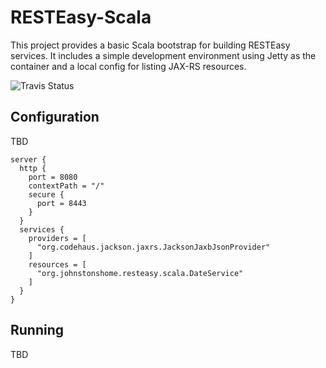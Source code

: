 # RESTEasy-Scala

This project provides a basic Scala bootstrap for building RESTEasy services. It includes a simple development environment using Jetty as the container and a local config for listing JAX-RS resources. 

![Travis Status](https://travis-ci.org/johnstonskj/RESTEasy-Scala.svg)

## Configuration

TBD

```
server {
  http {
    port = 8080
    contextPath = "/"
    secure {
      port = 8443
    }
  }
  services {
    providers = [
      "org.codehaus.jackson.jaxrs.JacksonJaxbJsonProvider"
    ]
    resources = [
      "org.johnstonshome.resteasy.scala.DateService"
    ]
  }
}
```

## Running

TBD
